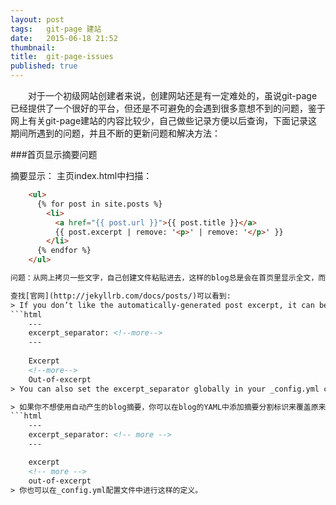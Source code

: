 ```yaml
---
layout: post
tags:   git-page 建站
date:   2015-06-18 21:52
thumbnail:
title:  git-page-issues
published: true
---
```


　　对于一个初级网站创建者来说，创建网站还是有一定难处的，虽说git-page已经提供了一个很好的平台，但还是不可避免的会遇到很多意想不到的问题，鉴于网上有关git-page建站的内容比较少，自己做些记录方便以后查询，下面记录这期间所遇到的问题，并且不断的更新问题和解决方法：

<!-- more -->

###首页显示摘要问题

摘要显示：
主页index.html中扫描：
```html
	<ul>
	  {% for post in site.posts %}
	    <li>
		  <a href="{{ post.url }}">{{ post.title }}</a>
		  {{ post.excerpt | remove: '<p>' | remove: '</p>' }}
	    </li>
	  {% endfor %}
	</ul>

问题：从网上拷贝一些文字，自己创建文件粘贴进去，这样的blog总是会在首页里显示全文，而我自己创建的blog，手动输入进去文字则只显示第一段，经过不断的删减，最后两个blog网页内容完全一致但还是一个现实全文，一个现实首段，这是个很大的问题。

查找[官网](http://jekyllrb.com/docs/posts/)可以看到:
> If you don’t like the automatically-generated post excerpt, it can be explicitly overridden by adding an excerpt value to your post’s YAML Front Matter.Alternatively, you can choose to define a custom `excerpt_separator` in the post’s YAML front matter. 
```html
	---
	excerpt_separator: <!--more-->
	---
	
	Excerpt
	<!--more-->
	Out-of-excerpt
> You can also set the excerpt_separator globally in your _config.yml configuration file.

> 如果你不想使用自动产生的blog摘要，你可以在blog的YAML中添加摘要分割标识来覆盖原来的机制。这里你可以在blog的YAML中定义一个`excerpt_separator`标签如下：
```html
	---
	excerpt_separator: <!-- more -->
	---

	excerpt
	<!-- more -->
	out-of-excerpt
> 你也可以在_config.yml配置文件中进行这样的定义。
